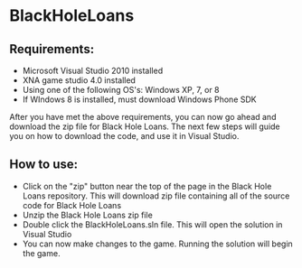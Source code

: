 BlackHoleLoans
==============

Requirements:
--------------
- Microsoft Visual Studio 2010 installed
- XNA game studio 4.0 installed
- Using one of the following OS's: Windows XP, 7, or 8
- If WIndows 8 is installed, must download Windows Phone SDK

After you have met the above requirements, you can now go ahead and download the zip file for Black Hole Loans.
The next few steps will guide you on how to download the code, and use it in Visual Studio.

How to use:
--------------
- Click on the "zip" button near the top of the page in the Black Hole Loans repository. This will download zip
file containing all of the source code for Black Hole Loans
- Unzip the Black Hole Loans zip file
- Double click the BlackHoleLoans.sln file. This will open the solution in Visual Studio
- You can now make changes to the game. Running the solution will begin the game.
